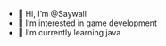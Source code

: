 - 👋 Hi, I’m @Saywall
- 👀 I’m interested in game development
- 🌱 I’m currently learning java

<!---
Saywall/Saywall is a ✨ special ✨ repository because its `README.md` (this file) appears on your GitHub profile.
You can click the Preview link to take a look at your changes.
--->
